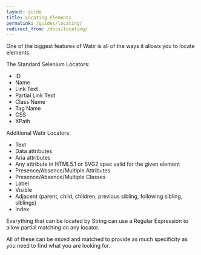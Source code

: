 ```yaml
---
layout: guide
title: Locating Elements
permalink: /guides/locating/
redirect_from: /docs/locating/
---
```


One of the biggest features of Watir is all of the ways it allows you to locate elements.

The Standard Selenium Locators:
* ID 
* Name 
* Link Text
* Partial Link Text
* Class Name
* Tag Name
* CSS
* XPath

Additional Watir Locators:
* Text
* Data attributes
* Aria attributes
* Any attribute in HTML5.1 or SVG2 spec valid for the given element
* Presence/Absence/Multiple Attributes
* Presence/Absence/Multiple Classes
* Label
* Visible
* Adjacent (parent, child, children, previous sibling, following sibling, siblings)
* Index

Everything that can be located by String can use a Regular Expression to
allow partial matching on any locator.

All of these can be mixed and matched to provide as much specificity as you need to find 
what you are looking for.